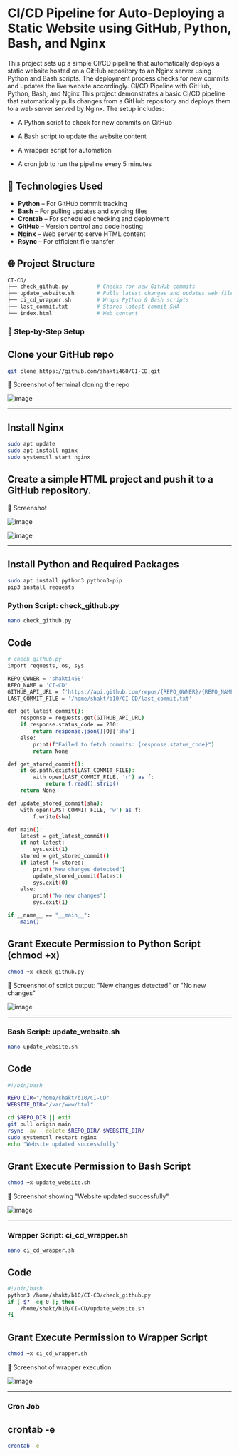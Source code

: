 # CI/CD Pipeline for Auto-Deploying a Static Website using GitHub, Python, Bash, and Nginx
This project sets up a simple CI/CD pipeline that automatically deploys a static website hosted on a GitHub repository to an Nginx server using Python and Bash scripts. The deployment process checks for new commits and updates the live website accordingly.
CI/CD Pipeline with GitHub, Python, Bash, and Nginx
This project demonstrates a basic CI/CD pipeline that automatically pulls changes from a GitHub repository and deploys them to a web server served by Nginx. The setup includes:

- A Python script to check for new commits on GitHub

- A Bash script to update the website content

- A wrapper script for automation

- A cron job to run the pipeline every 5 minutes



## 🔧 Technologies Used

- **Python** – For GitHub commit tracking
- **Bash** – For pulling updates and syncing files
- **Crontab** – For scheduled checking and deployment
- **GitHub** – Version control and code hosting
- **Nginx** – Web server to serve HTML content
- **Rsync** – For efficient file transfer


## 🌐 Project Structure
```bash
CI-CD/
├── check_github.py         # Checks for new GitHub commits
├── update_website.sh       # Pulls latest changes and updates web files
├── ci_cd_wrapper.sh        # Wraps Python & Bash scripts
├── last_commit.txt         # Stores latest commit SHA
└── index.html              # Web content
```

### 🚀 Step-by-Step Setup
##  Clone your GitHub repo
```bash
git clone https://github.com/shakti468/CI-CD.git
```

📸 Screenshot of terminal cloning the repo

![image](https://github.com/user-attachments/assets/a2b10743-6f97-475f-b2df-72801698d707)


----

## Install Nginx
```bash
sudo apt update
sudo apt install nginx
sudo systemctl start nginx
```

## Create a simple HTML project and push it to a GitHub repository. 
📸 Screenshot


![image](https://github.com/user-attachments/assets/743894d3-b1f1-4e84-a86f-6bf2ebb64511)

![image](https://github.com/user-attachments/assets/6b7f3de1-e723-4057-a1cd-e34f29640e0e)


---


## Install Python and Required Packages
```bash
sudo apt install python3 python3-pip
pip3 install requests
 ```

### Python Script: check_github.py
```bash
nano check_github.py
 ```
## Code
```bash
# check_github.py
import requests, os, sys

REPO_OWNER = 'shakti468'
REPO_NAME = 'CI-CD'
GITHUB_API_URL = f'https://api.github.com/repos/{REPO_OWNER}/{REPO_NAME}/commits'
LAST_COMMIT_FILE = '/home/shakt/b10/CI-CD/last_commit.txt'

def get_latest_commit():
    response = requests.get(GITHUB_API_URL)
    if response.status_code == 200:
        return response.json()[0]['sha']
    else:
        print(f"Failed to fetch commits: {response.status_code}")
        return None

def get_stored_commit():
    if os.path.exists(LAST_COMMIT_FILE):
        with open(LAST_COMMIT_FILE, 'r') as f:
            return f.read().strip()
    return None

def update_stored_commit(sha):
    with open(LAST_COMMIT_FILE, 'w') as f:
        f.write(sha)

def main():
    latest = get_latest_commit()
    if not latest:
        sys.exit(1)
    stored = get_stored_commit()
    if latest != stored:
        print("New changes detected")
        update_stored_commit(latest)
        sys.exit(0)
    else:
        print("No new changes")
        sys.exit(1)

if __name__ == "__main__":
    main()

 ```

## Grant Execute Permission to Python Script (chmod +x)
```bash
chmod +x check_github.py
```

📸 Screenshot of script output: "New changes detected" or "No new changes"

![image](https://github.com/user-attachments/assets/037fadc5-a83d-4e4c-83aa-f237709b5057)


---

### Bash Script: update_website.sh

```bash
nano update_website.sh

```

## Code
```bash
#!/bin/bash

REPO_DIR="/home/shakt/b10/CI-CD"
WEBSITE_DIR="/var/www/html"

cd $REPO_DIR || exit
git pull origin main
rsync -av --delete $REPO_DIR/ $WEBSITE_DIR/
sudo systemctl restart nginx
echo "Website updated successfully"


```

## Grant Execute Permission to Bash Script
```bash
chmod +x update_website.sh


```

📸 Screenshot showing "Website updated successfully"

![image](https://github.com/user-attachments/assets/9d17d879-ec45-4525-94e8-589479968dc2)

---

### Wrapper Script: ci_cd_wrapper.sh

```bash
nano ci_cd_wrapper.sh

```
## Code 
```bash
#!/bin/bash
python3 /home/shakt/b10/CI-CD/check_github.py
if [ $? -eq 0 ]; then
    /home/shakt/b10/CI-CD/update_website.sh
fi


```

## Grant Execute Permission to Wrapper Script
```bash
chmod +x ci_cd_wrapper.sh

```

📸 Screenshot of wrapper execution

![image](https://github.com/user-attachments/assets/615b8246-9cda-42e3-8fc9-72872c4f63b9)

---

### Cron Job 

## crontab -e
```bash
crontab -e


```




  




